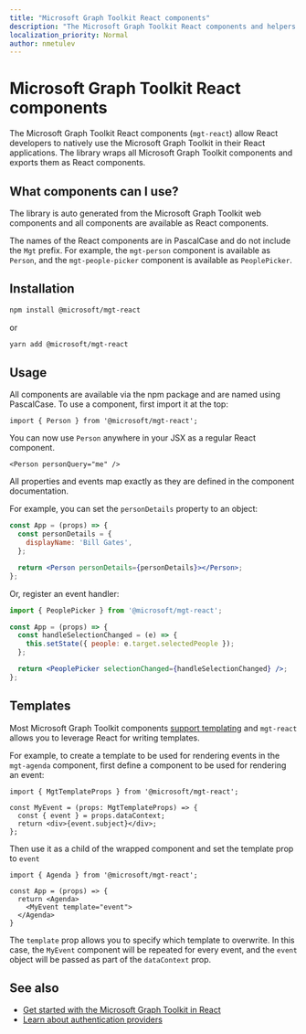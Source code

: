 ```yaml
---
title: "Microsoft Graph Toolkit React components"
description: "The Microsoft Graph Toolkit React components and helpers for accessing and working with Microsoft Graph."
localization_priority: Normal
author: nmetulev
---
```


# Microsoft Graph Toolkit React components

The Microsoft Graph Toolkit React components (`mgt-react`) allow React developers to natively use the Microsoft Graph Toolkit in their React applications. The library wraps all Microsoft Graph Toolkit components and exports them as React components.

## What components can I use?

The library is auto generated from the Microsoft Graph Toolkit web components and all components are available as React components.

The names of the React components are in PascalCase and do not include the `Mgt` prefix. For example, the `mgt-person` component is available as `Person`, and the `mgt-people-picker` component is available as `PeoplePicker`.

## Installation 

```bash
npm install @microsoft/mgt-react
```

or

```bash
yarn add @microsoft/mgt-react
```

## Usage

All components are available via the npm package and are named using PascalCase. To use a component, first import it at the top:

```tsx
import { Person } from '@microsoft/mgt-react';
```

You can now use `Person` anywhere in your JSX as a regular React component.

```tsx
<Person personQuery="me" />
```

All properties and events map exactly as they are defined in the component documentation.

For example, you can set the `personDetails` property to an object:

```jsx
const App = (props) => {
  const personDetails = {
    displayName: 'Bill Gates',
  };

  return <Person personDetails={personDetails}></Person>;
};
```

Or, register an event handler:

```jsx
import { PeoplePicker } from '@microsoft/mgt-react';

const App = (props) => {
  const handleSelectionChanged = (e) => {
    this.setState({ people: e.target.selectedPeople });
  };

  return <PeoplePicker selectionChanged={handleSelectionChanged} />;
};
```

## Templates

Most Microsoft Graph Toolkit components [support templating](../customize-components/templates.md) and `mgt-react` allows you to leverage React for writing templates.

For example, to create a template to be used for rendering events in the `mgt-agenda` component, first define a component to be used for rendering an event:

```tsx
import { MgtTemplateProps } from '@microsoft/mgt-react';

const MyEvent = (props: MgtTemplateProps) => {
  const { event } = props.dataContext;
  return <div>{event.subject}</div>;
};
```

Then use it as a child of the wrapped component and set the template prop to `event`

```tsx
import { Agenda } from '@microsoft/mgt-react';

const App = (props) => {
  return <Agenda>
    <MyEvent template="event">
  </Agenda>
}
```

The `template` prop allows you to specify which template to overwrite. In this case, the `MyEvent` component will be repeated for every event, and the `event` object will be passed as part of the `dataContext` prop.

## See also

* [Get started with the Microsoft Graph Toolkit in React](./use-toolkit-with-react.md)
* [Learn about authentication providers](../providers/providers.md)